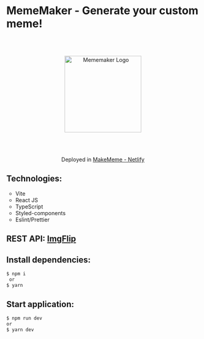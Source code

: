 # MemeMaker - Generate your custom meme!

<br/>
<br/>

<p align="center">
  <img src="https://user-images.githubusercontent.com/63871510/183222209-18ff315c-ec4e-4436-82d7-fbe09b311498.png" width="200" alt="Mememaker Logo" />
</p>

<br/>
<br/>

<p align="center"> Deployed in <a href="https://makememe-yucianci.netlify.app/">MakeMeme - Netlify</a> </p>

## Technologies:

<ul> 
  <li type="circle">Vite</li>
  <li type="circle">React JS</li>
  <li type="circle">TypeScript</li>
  <li type="circle">Styled-components</li>
  <li type="circle">Eslint/Prettier</li>
</ul>

## REST API: <a href="https://api.imgflip.com">ImgFlip</a>

## Install dependencies:

```bash
$ npm i
 or
$ yarn
```

## Start application:

```bash
$ npm run dev
or
$ yarn dev
```
